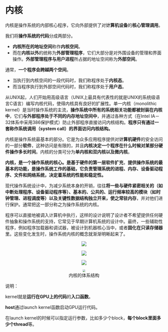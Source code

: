 # 内核

内核是操作系统的内部核心程序，它向外部提供了对**计算机设备**的**核心管理调用**。

我们将**操作系统的代码**分成两部分。

- **内核所在的地址空间**称作**内核空间**。
- 而在**内核以外**的统称为**外部管理程序**，它们大部分是对外围设备的管理和界面操作。**外部管理程序与用户进程**所占据的地址空间称为**外部空间**。

通常，**一个程序会跨越两个空间**。

- 当执行到内核空间的一段代码时，我们称程序处于**内核态**。
- 而当程序执行到外部空间代码时，我们称程序处于**用户态**。    

从UNIX起，人们开始用高级语言（UNIX上最具有代表性的就是UNIX的系统级语言C语言）编写内核代码，使得内核具有良好的扩展性。单一内核（monolithic kernel）是当时操作系统的主流，**操作系统中所有的系统相关功能都被封装在内核中**，它们**与外部程序处于不同的内存地址空间中**，并通过各种方式（在Intel IA－32体系中采用386保护模式）防止外部程序直接访问内核结构。**程序只有通过一套称作系统调用（system call）的界面访问内核结构。**


内核是操作系统最基本的部分。它是为众多应用程序提供对**计算机硬件**的安全访问的一部分**软件**，这种访问是有限的，并且**内核决定一个程序在什么时候对某部分硬件操作多长时间**。内核的分类可分为**单内核和双内核以及微内核**。

**内核，是一个操作系统的核心。**是**基于硬件的第一层软件扩充**，**提供操作系统的最基本的功能，是操作系统工作的基础，它负责管理系统的进程、内存、设备驱动程序、文件和网络系统，决定着系统的性能和稳定性。** 

现代操作系统设计中，为减少系统本身的开销，往往**将一些与硬件紧密相关的（如中断处理程序、设备驱动程序等）、基本的、公共的、运行频率较高的模块（如时钟管理、进程调度等）以及关键性数据结构独立开来，使之常驻内存**，并对他们进行保护。通常把这一部分称之为操作系统的内核。 

程序可以直接地被调入计算机中执行，这样的设计说明了设计者不希望提供任何硬件抽象和操作系统的支持，它常见于早期计算机系统的设计中。最终，一些辅助性程序，例如程序加载器和调试器，被设计到机器核心当中，或者**固化在只读存储器**里。这些变化发生时，操作系统内核的概念就渐渐明晰起来了。 

<figure align="center"><img src="https://i.loli.net/2021/07/27/jWE4cLgOKzBdMw6.png"/></figure>





<figure align="center"><img src="https://i.loli.net/2021/07/27/8azysCrIx6WMmft.png"><figcaption></figcaption></figure>



<figure align="center"><img src="https://i.loli.net/2021/07/27/fSvK7d2L6Grt1IN.png"/><figcaption></figcaption></figure>





<figure align="center"><img src="https://i.loli.net/2021/07/27/iAZTmNE9DduweWz.jpg" style="zoom: 50%;"><figcaption>内核的体系结构</figcaption></figure>



说明：

kernel就是**运行在GPU上的代码**的**入口函数**。

**host**通过launch kernel函数启动GPU运行代码。

在launch kernel的时候可以指定运行参数，比如多少个block，**每个block里面多少个thread**等。
